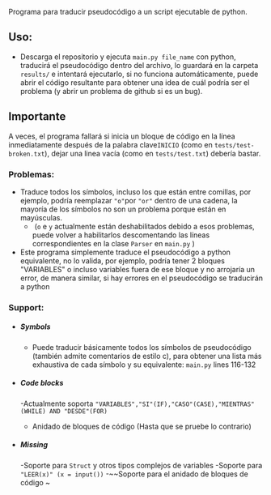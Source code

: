 Programa para traducir pseudocódigo a un script ejecutable de python.

## Uso:
  - Descarga el repositorio y ejecuta ```main.py file_name``` con  python, traducirá el pseudocódigo dentro del archivo, lo guardará en la carpeta ```results/```  e intentará ejecutarlo, si no funciona automáticamente, puede abrir el código resultante para obtener una idea de cuál podría ser el problema (y abrir un problema de github si es un bug).

## Importante

A veces, el programa fallará si inicia un bloque de código en la línea inmediatamente después de la palabra clave```INICIO```   (como en ```tests/test-broken.txt```), dejar una linea vacía (como en ```tests/test.txt```) debería bastar.

### Problemas:

- Traduce todos los símbolos, incluso los que están entre comillas, por ejemplo, podría reemplazar ```"o"```por ```"or"``` dentro de una cadena, la mayoría de los símbolos no son un problema porque están en mayúsculas.
  - ​	(```o``` e ```y``` actualmente están deshabilitados debido a esos problemas, puede volver a habilitarlos descomentando las líneas correspondientes en la clase ```Parser``` en ```main.py``` ) 
- Este programa simplemente traduce el pseudocódigo a python equivalente, no lo valida, por ejemplo, podría tener 2 bloques "VARIABLES" o incluso variables fuera de ese bloque y no arrojaría un error, de manera similar, si hay errores en el pseudocódigo se traducirán a python

### Support:

- ##### Symbols
    - Puede traducir básicamente todos los símbolos de pseudocódigo (también admite comentarios de estilo c), para obtener una lista más exhaustiva de cada símbolo y su equivalente: ```main.py``` lines 116-132
- ##### Code blocks
    -Actualmente soporta  ```"VARIABLES","SI"(IF),"CASO"(CASE),"MIENTRAS"(WHILE) AND "DESDE"(FOR)```
    - Anidado de bloques de código (Hasta que se pruebe lo contrario) 

- ##### Missing
    -Soporte para  ```Struct``` y otros tipos complejos de variables
    -Soporte para ```"LEER(x)" (x = input())```
    -~~Soporte para el anidado de bloques de código ~

